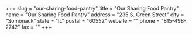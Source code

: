+++
slug = "our-sharing-food-pantry"
title = "Our Sharing Food Pantry"
name = "Our Sharing Food Pantry"
address = "235 S. Green Street"
city = "Somonauk"
state = "IL"
postal = "60552"
website = ""
phone = "815-498-2742"
fax = ""
+++
